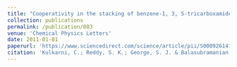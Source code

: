 ```yaml
---
title: "Cooperativity in the stacking of benzene-1, 3, 5-tricarboxamide: the role of dispersion"
collection: publications
permalink: /publication/003
venue: 'Chemical Physics Letters'
date: 2011-01-01
paperurl: 'https://www.sciencedirect.com/science/article/pii/S0009261411011377'
citation: 'Kulkarni, C.; Reddy, S. K.; George, S. J. & Balasubramanian, S. <i> Chemical Physics Letters </i>, Vol. 515 , pp. 226-230 , 2011'
---
```



